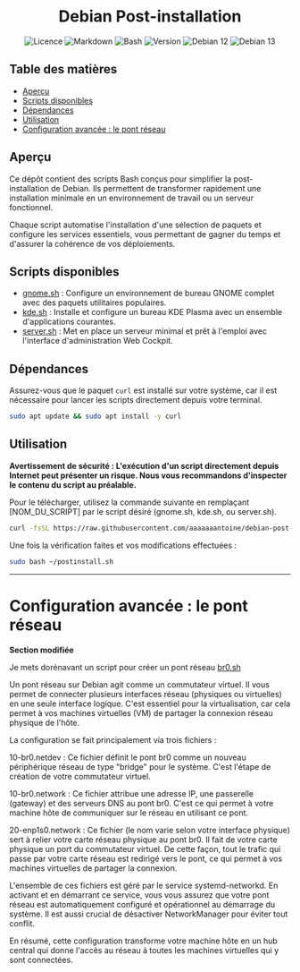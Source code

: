 <div align="center">

 # Debian Post-installation
 
  ![Licence](https://img.shields.io/badge/licence-GPL--3.0-blue) ![Markdown](https://img.shields.io/badge/Format-Markdown-000000?logo=markdown&logoColor=white) ![Bash](https://img.shields.io/badge/langue-Bash-4EAA25?style=flat&logo=gnubash&logoColor=white) ![Version](https://img.shields.io/badge/version-1.0-informational) ![Debian 12](https://img.shields.io/badge/OS-Debian%2012%20(Bookworm)-A80030?logo=debian&logoColor=white) ![Debian 13](https://img.shields.io/badge/OS-Debian%2013%20(Trixie)-A80030?logo=debian&logoColor=white)
  
</div>

## Table des matières
- [Aperçu](https://github.com/aaaaaaantoine/debian-post-install/tree/main?tab=readme-ov-file#aper%C3%A7u)
- [Scripts disponibles](https://github.com/aaaaaaantoine/debian-post-install/tree/main?tab=readme-ov-file#scripts-disponibles)
- [Dépendances](https://github.com/aaaaaaantoine/debian-post-install/tree/main?tab=readme-ov-file#d%C3%A9pendances)
- [Utilisation](https://github.com/aaaaaaantoine/debian-post-install/tree/main?tab=readme-ov-file#utilisation)
- [Configuration avancée : le pont réseau](https://github.com/aaaaaaantoine/debian-post-install/tree/main?tab=readme-ov-file#configuration-avanc%C3%A9e--le-pont-r%C3%A9seau)

## Aperçu

Ce dépôt contient des scripts Bash conçus pour simplifier la post-installation de Debian. Ils permettent de transformer rapidement une installation minimale en un environnement de travail ou un serveur fonctionnel.

Chaque script automatise l'installation d'une sélection de paquets et configure les services essentiels, vous permettant de gagner du temps et d'assurer la cohérence de vos déploiements.

## Scripts disponibles

* [gnome.sh](https://github.com/aaaaaaantoine/debian-post-install/blob/main/gnome.sh) : Configure un environnement de bureau GNOME complet avec des paquets utilitaires populaires.
* [kde.sh](https://github.com/aaaaaaantoine/debian-post-install/blob/main/kde.sh) : Installe et configure un bureau KDE Plasma avec un ensemble d'applications courantes.
* [server.sh](https://github.com/aaaaaaantoine/debian-post-install/blob/main/server.sh) : Met en place un serveur minimal et prêt à l'emploi avec l'interface d'administration Web Cockpit.

## Dépendances

Assurez-vous que le paquet `curl` est installé sur votre système, car il est nécessaire pour lancer les scripts directement depuis votre terminal.

```sh
sudo apt update && sudo apt install -y curl
```

## Utilisation
**Avertissement de sécurité : L'exécution d'un script directement depuis Internet peut présenter un risque. Nous vous recommandons d'inspecter le contenu du script au préalable.**

Pour le télécharger, utilisez la commande suivante en remplaçant [NOM_DU_SCRIPT] par le script désiré (gnome.sh, kde.sh, ou server.sh).

```sh
curl -fsSL https://raw.githubusercontent.com/aaaaaaantoine/debian-post-install/main/[NOM_DU_SCRIPT] -o ~/postinstall.sh
```

Une fois la vérification faites et vos modifications effectuées :
```sh
sudo bash ~/postinstall.sh
```

---

# Configuration avancée : le pont réseau

**Section modifiée**

Je mets dorénavant un script pour créer un pont réseau [br0.sh](br0.sh)

Un pont réseau sur Debian agit comme un commutateur virtuel. Il vous permet de connecter plusieurs interfaces réseau (physiques ou virtuelles) en une seule interface logique. C'est essentiel pour la virtualisation, car cela permet à vos machines virtuelles (VM) de partager la connexion réseau physique de l'hôte.

La configuration se fait principalement via trois fichiers :

10-br0.netdev : Ce fichier définit le pont br0 comme un nouveau périphérique réseau de type "bridge" pour le système. C'est l'étape de création de votre commutateur virtuel.

10-br0.network : Ce fichier attribue une adresse IP, une passerelle (gateway) et des serveurs DNS au pont br0. C'est ce qui permet à votre machine hôte de communiquer sur le réseau en utilisant ce pont.

20-enp1s0.network : Ce fichier (le nom varie selon votre interface physique) sert à relier votre carte réseau physique au pont br0. Il fait de votre carte physique un port du commutateur virtuel. De cette façon, tout le trafic qui passe par votre carte réseau est redirigé vers le pont, ce qui permet à vos machines virtuelles de partager la connexion.

L'ensemble de ces fichiers est géré par le service systemd-networkd. En activant et en démarrant ce service, vous vous assurez que votre pont réseau est automatiquement configuré et opérationnel au démarrage du système. Il est aussi crucial de désactiver NetworkManager pour éviter tout conflit.

En résumé, cette configuration transforme votre machine hôte en un hub central qui donne l'accès au réseau à toutes les machines virtuelles qui y sont connectées.
